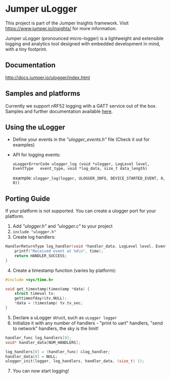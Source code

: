 # Jumper uLogger
This project is part of the Jumper Insights framework. Visit https://www.jumper.io/insights/ for more information.

Jumper uLogger (pronounced micro-logger) is a lightweight and extensible logging and analytics tool designed with embedded development in mind, with a tiny footprint.

## Documentation
http://docs.jumper.io/ulogger/index.html

## Samples and platforms
Currently we support nRF52 logging with a GATT service out of the box. Samples and further documentation available [here](https://github.com/Jumperr-labs/jumper-ulogger/tree/master/platforms/nrf52).

## Using the uLogger
- Define your events in the _"ulogger_events.h"_ file (Check it out for examples)
- API for logging events:
  
  `uLoggerErrorCode ulogger_log (void *ulogger, LogLevel level, EventType 	event_type, void *log_data, size_t data_length)`
  
  example: `ulogger_log(logger, ULOGGER_INFO, DEVICE_STARTED_EVENT, 0, 0))`

## Porting Guide
If your platform is not supported. You can create a ulogger port for your platform.

1. Add _"ulogger.h"_ and _"ulogger.c"_ to your project
2. `include "ulogger.h"`
3. Create log handlers:
  ```c
  HandlerReturnType log_handler(void *handler_data, LogLevel level, EventType event_type, timestamp time, void * log_data,      size_t data_length) {
      printf("Received event at %d\n", time);
      return HANDLER_SUCCESS;
  }
  ```
4. Create a timestamp function (varies by platform):
  ```c
  #include <sys/time.h>
  
  void get_timestamp(timestamp *data) {
      struct timeval tv;
      gettimeofday(&tv,NULL);
      *data = (timestamp) tv.tv_sec;
  }
  ```
5. Declare a uLogger struct, such as `uLogger logger`
6. Initialize it with any number of handlers - "print to uart" handlers, "send to network" handlers, the sky is the limit! 
  ```c 
  handler_func log_handlers[0];
  void* handler_data[NUM_HANDLERS];
  
  log_handlers[0] = (handler_func) &log_handler;
  handler_data[0] = NULL;
  ulogger_init(logger, log_handlers, handler_data, (size_t) 1);
  ```
7. You can now start logging!
